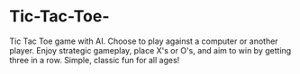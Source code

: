 # Tic-Tac-Toe-
Tic Tac Toe game with AI. Choose to play against a computer or another player. Enjoy strategic gameplay, place X's or O's, and aim to win by getting three in a row. Simple, classic fun for all ages!
